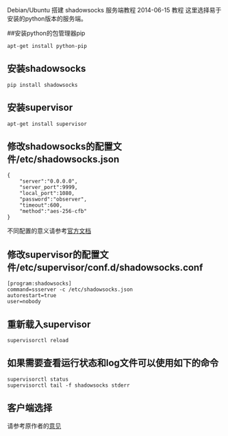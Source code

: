 Debian/Ubuntu 搭建 shadowsocks 服务端教程
2014-06-15
教程
这里选择易于安装的python版本的服务端。

##安装python的包管理器pip

	apt-get install python-pip

## 安装shadowsocks

	pip install shadowsocks

## 安装supervisor

	apt-get install supervisor

## 修改shadowsocks的配置文件/etc/shadowsocks.json

	{
	    "server":"0.0.0.0",
	    "server_port":9999,
	    "local_port":1080,
	    "password":"observer",
	    "timeout":600,
	    "method":"aes-256-cfb"
	}

不同配置的意义请参考[官方文档](https://github.com/shadowsocks/shadowsocks)

## 修改supervisor的配置文件/etc/supervisor/conf.d/shadowsocks.conf

	[program:shadowsocks]
	command=ssserver -c /etc/shadowsocks.json
	autorestart=true
	user=nobody

## 重新载入supervisor

	supervisorctl reload

## 如果需要查看运行状态和log文件可以使用如下的命令

	supervisorctl status
	supervisorctl tail -f shadowsocks stderr

## 客户端选择

请参考原作者的[意见](https://github.com/shadowsocks/shadowsocks/wiki/Ports-and-Clients)
